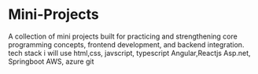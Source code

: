 # Mini-Projects
A collection of mini projects built for practicing and strengthening core programming concepts, frontend development, and backend integration.
tech stack i will use
html,css, javscript, typescript
Angular,Reactjs
Asp.net, Springboot
AWS, azure
git 
